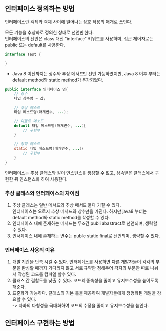 ## 인터페이스 정의하는 방법
인터페이스란 객체와 객체 사이에 일어나는 상호 작용의 매개로 쓰인다.  

모든 기능을 추상화로 정의한 상태로 선언만 한다.  
인터페이스의 선언은 class 대신 "interface" 키워드를 사용하며, 접근 제어자로는 public 또는 default를 사용한다.

```java
interface Test {

}
```
- Java 8 이전까지는 상수와 추상 메서드만 선언 가능하였지만, Java 8 이후 부터는 default method와 static method가 추가되었다.

```java
public interface 인터페이스 명{
	// 상수
	타입 상수명 = 값;
	
	// 추상 메소드
	타입 메소드명(매개변수, ...);

	// 디폴트 메소드
	default 타입 메소드명(매개변수, ...){
		// 구현부
	}

	// 정적 메소드
	static 타입 메소드명(매개변수, ...){
		// 구현부
	}
}
```

인터페이스는 추상 클래스와 같이 인스턴스를 생성할 수 없고, 상속받은 클래스에서 구현한 뒤 인스턴스화 하여 사용한다.

### 추상 클래스와 인터페이스의 차이점
1. 추상 클래스는 일반 메서드와 추상 메서드 둘다 가질 수 있다.  
인터페이스는 오로지 추상 메서드와 상수만을 가진다. 하지만 java8 부터는 default method와 static method를 작성할 수 있다.
2. 인터페이스 내에 존재하는 메서드는 무조건 publi abastract로 선언되며, 생략할 수 있다.
3. 인서페이스 내에 존재하는 변수는 public static final로 선언되며, 생략할 수 있다.

### 인터페이스 사용의 이유
1. 개발 기간을 단축 시킬 수 있다.
인터페이스를 사용하면 다른 개발자들이 각각의 부분을 완성할 때까지 기다리지 않고 서로 규약만 정해두어 각자의 부분만 따로 나눠서 작성된 코드를 컴파일 할수 있다.  
2. 클래스 간 결합도를 낮출 수 있다.
코드의 종속성을 줄이고 유지보수성을 높이도록 해준다.  
3. 표준화가 가능하다.
클래스의 기본 틀을 제공하여 개발자들에게 졍형화된 개발을 강요할 수 있다.  
-> 자바의 다형성을 극대화하여 코드의 수정을 줄이고 유지보수성을 높인다.  

## 인터페이스 구현하는 방법
